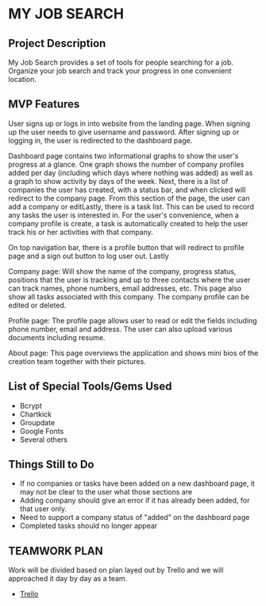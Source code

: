 # MY JOB SEARCH
## Project Description
My Job Search provides a set of tools for people searching for a job. Organize your job search and track your progress in one convenient location.

## MVP Features
User signs up or logs in into website from the landing page. When signing up the user needs to give username and password. After signing up or logging in, the user is redirected to the dashboard page.

Dashboard page contains two informational graphs to show the user's progress at a glance.  One graph shows the number of company profiles added per day (including which days where nothing was added) as well as a graph to show activity by days of the week.  Next, there is a list of companies the user has created, with a status bar, and when clicked will redirect to the company page. From this section of the page, the user can add a company or editLastly, there is a task list.  This can be used to record any tasks the user is interested in.  For the user's convenience, when a company profile is create, a task is automatically created to help the user track his or her activities with that company.

On top navigation bar, there is a profile button that will redirect to profile page and a sign out button to log user out.  Lastly

Company page: Will show the name of the company, progress status, positions that the user is tracking and up to three contacts where the user can track names, phone numbers, email addresses, etc. This page also show all tasks associated with this company.  The company profile can be edited or deleted.

Profile page: The profile page allows user to read or edit the fields including phone number, email and address. The user can also upload various documents including resume.  

About page: This page overviews the application and shows mini bios of the creation team together with their pictures.

## List of Special Tools/Gems Used
- Bcrypt
- Chartkick
- Groupdate
- Google Fonts
- Several others

## Things Still to Do
- If no companies or tasks have been added on a new dashboard page, it may not be clear to the user what those sections are
- Adding company should give an error if it has already been added, for that user only.
- Need to support a company status of "added" on the dashboard page
- Completed tasks should no longer appear

## TEAMWORK PLAN
Work will be divided based on plan layed out by Trello and we will approached it day by day as a team. 
* [Trello](https://trello.com/b/cc6Od5W5/my-job-search)

